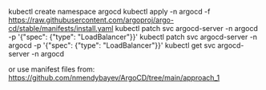 kubectl create namespace argocd
kubectl apply -n argocd -f https://raw.githubusercontent.com/argoproj/argo-cd/stable/manifests/install.yaml
kubectl patch svc argocd-server -n argocd -p '{"spec": {"type": "LoadBalancer"}}'
kubectl patch svc argocd-server -n argocd -p '{\"spec\": {\"type\": \"LoadBalancer\"}}'
kubectl get svc argocd-server -n argocd

or use manifest files from: https://github.com/nmendybayev/ArgoCD/tree/main/approach_1